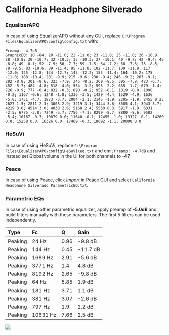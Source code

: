 # California Headphone Silverado

### EqualizerAPO
In case of using EqualizerAPO without any GUI, replace `C:\Program Files\EqualizerAPO\config\config.txt`
with:
```
Preamp: -4.7dB
GraphicEQ: 10 -84; 20 -11.0; 22 -11.0; 23 -11.0; 25 -11.0; 26 -10.9; 28 -10.8; 30 -10.7; 32 -10.5; 35 -10.3; 37 -10.1; 40 -9.7; 42 -9.4; 45 -8.8; 49 -8.1; 52 -7.9; 56 -7.7; 59 -7.5; 64 -7.2; 68 -7.6; 73 -8.5; 78 -9.5; 83 -10.6; 89 -11.4; 95 -11.8; 102 -11.7; 109 -11.9; 117 -12.0; 125 -12.8; 134 -12.7; 143 -12.2; 153 -11.4; 164 -10.2; 175 -11.0; 188 -10.4; 201 -9.9; 215 -9.6; 230 -9.4; 246 -9.2; 263 -9.1; 282 -8.8; 301 -8.6; 323 -7.9; 345 -8.2; 369 -8.5; 395 -7.8; 423 -6.7; 452 -5.7; 484 -4.8; 518 -4.0; 554 -3.2; 593 -2.2; 635 -1.7; 679 -1.4; 726 -0.9; 777 -0.4; 832 -0.3; 890 -0.2; 952 -0.1; 1019 -0.0; 1090 -0.2; 1167 -0.6; 1248 -1.8; 1336 -3.5; 1429 -4.4; 1529 -4.9; 1636 -5.0; 1751 -4.7; 1873 -3.7; 2004 -2.1; 2145 -1.9; 2295 -1.9; 2455 0.2; 2627 1.5; 2811 2.3; 3008 2.9; 3219 3.1; 3444 3.6; 3685 4.1; 3943 3.7; 4219 3.0; 4514 3.0; 4830 2.6; 5168 2.4; 5530 0.3; 5917 -1.9; 6331 -2.5; 6775 -3.8; 7249 -5.7; 7756 -7.1; 8299 -8.7; 8880 -8.6; 9502 -5.4; 10167 -0.7; 10879 0.0; 11640 -0.1; 12455 -1.0; 13327 -0.1; 14260 0.0; 15258 0.0; 16326 0.0; 17469 -0.3; 18692 -1.1; 20000 0.0
```

### HeSuVi
In case of using HeSuVi, replace `C:\Program Files\EqualizerAPO\config\HeSuVi\eq.txt` and omit `Preamp:
-4.7dB` and instead set Global volume in the UI for both channels to **-47**

### Peace
In case of using Peace, click *Import* in Peace GUI and select `California Headphone Silverado ParametricEQ.txt`.

### Parametric EQs
In case of using other parametric equalizer, apply preamp of **-5.0dB** and build filters manually with
these parameters. The first 5 filters can be used independently.

| Type    | Fc       |    Q | Gain     |
|:--------|:---------|:-----|:---------|
| Peaking | 24 Hz    | 0.96 | -9.8 dB  |
| Peaking | 144 Hz   | 0.45 | -11.7 dB |
| Peaking | 1689 Hz  | 2.91 | -5.6 dB  |
| Peaking | 3771 Hz  | 1.4  | 4.8 dB   |
| Peaking | 8192 Hz  | 2.65 | -9.8 dB  |
| Peaking | 64 Hz    | 5.85 | 1.9 dB   |
| Peaking | 181 Hz   | 3.71 | 1.1 dB   |
| Peaking | 381 Hz   | 3.07 | -2.6 dB  |
| Peaking | 797 Hz   | 1.9  | 2.2 dB   |
| Peaking | 10631 Hz | 7.66 | 2.5 dB   |

![](https://raw.githubusercontent.com/jaakkopasanen/AutoEq/master/results/innerfidelity/sbaf-serious/California%20Headphone%20Silverado/California%20Headphone%20Silverado.png)